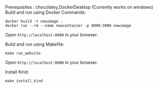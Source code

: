 Prerequisites : chocolatey,DockerDesktop 
(Currently works on windows)
Build and run using Docker Commands:
```
docker build -t newimage . 
docker run --rm --name newcontainer -p 8000:3000 newimage
```
Open `http://localhost:8000` in your browser.

Build and run using Makefile:

```
make run_website
```
Open `http://localhost:8000` in your browser.

Install Kind:
```
make install_kind
```
